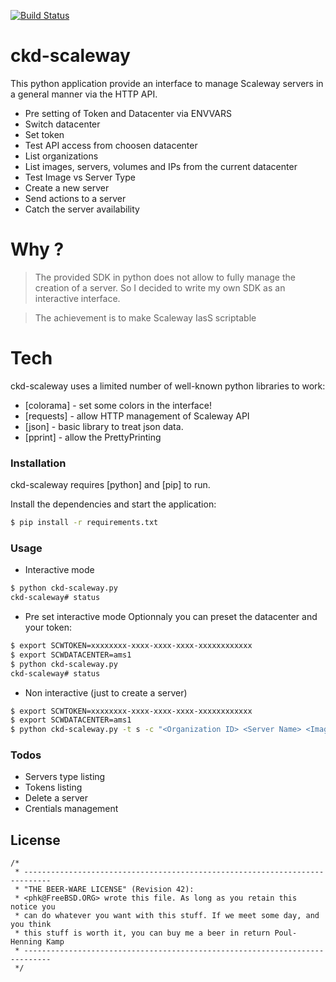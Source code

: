 [![Build Status](https://travis-ci.org/cyklodev/ckd-scaleway.svg?branch=master)](https://travis-ci.org/cyklodev/ckd-scaleway)

# ckd-scaleway

This python application provide an interface to manage Scaleway servers in a general manner via the HTTP API.
  - Pre setting of Token and Datacenter via ENVVARS
  - Switch datacenter 
  - Set token
  - Test API access from choosen datacenter
  - List organizations
  - List images, servers, volumes and IPs from the current datacenter
  - Test Image vs Server Type
  - Create a new server
  - Send actions to a server
  - Catch the server availability

# Why ?

> The provided SDK in python does not allow to fully
> manage the creation of a server. So I decided to write
> my own SDK as an interactive interface.

> The achievement is to make Scaleway IasS scriptable

# Tech

ckd-scaleway uses a limited number of well-known python libraries to work:

* [colorama] - set some colors in the interface!
* [requests] - allow HTTP management of Scaleway API
* [json] - basic library to treat json data.
* [pprint] - allow the PrettyPrinting

### Installation

ckd-scaleway requires [python] and [pip] to run.

Install the dependencies and start the application:

```sh
$ pip install -r requirements.txt
```
### Usage

* Interactive mode
```sh
$ python ckd-scaleway.py
ckd-scaleway# status
```

* Pre set interactive mode
Optionnaly you can preset the datacenter and your token:
```sh
$ export SCWTOKEN=xxxxxxxx-xxxx-xxxx-xxxx-xxxxxxxxxxxx
$ export SCWDATACENTER=ams1
$ python ckd-scaleway.py
ckd-scaleway# status
```

* Non interactive (just to create a server)

```sh
$ export SCWTOKEN=xxxxxxxx-xxxx-xxxx-xxxx-xxxxxxxxxxxx
$ export SCWDATACENTER=ams1
$ python ckd-scaleway.py -t s -c "<Organization ID> <Server Name> <Image ID> <Server Type>"
```

### Todos

 - Servers type listing
 - Tokens listing
 - Delete a server
 - Crentials management


License
----
```
/*
 * ----------------------------------------------------------------------------
 * "THE BEER-WARE LICENSE" (Revision 42):
 * <phk@FreeBSD.ORG> wrote this file. As long as you retain this notice you
 * can do whatever you want with this stuff. If we meet some day, and you think
 * this stuff is worth it, you can buy me a beer in return Poul-Henning Kamp
 * ----------------------------------------------------------------------------
 */
 ```

